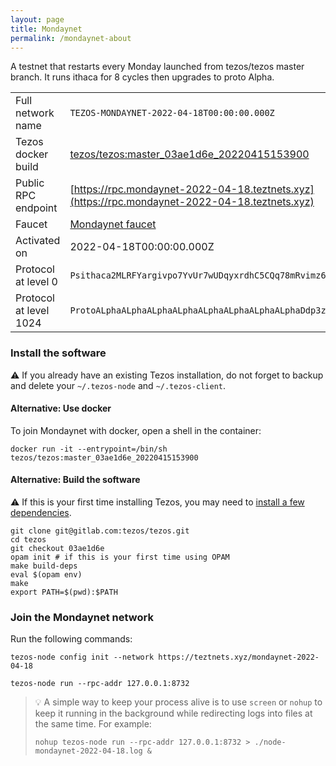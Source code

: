 ```yaml
---
layout: page
title: Mondaynet
permalink: /mondaynet-about
---
```


A testnet that restarts every Monday launched from tezos/tezos master branch. It runs ithaca for 8 cycles then upgrades to proto Alpha.

| | |
|-------|---------------------|
| Full network name | `TEZOS-MONDAYNET-2022-04-18T00:00:00.000Z` |
| Tezos docker build | [tezos/tezos:master_03ae1d6e_20220415153900](https://hub.docker.com/r/tezos/tezos/tags?page=1&ordering=last_updated&name=master_03ae1d6e_20220415153900) |
| Public RPC endpoint | [https://rpc.mondaynet-2022-04-18.teztnets.xyz](https://rpc.mondaynet-2022-04-18.teztnets.xyz) |
| Faucet | [Mondaynet faucet](https://teztnets.xyz/mondaynet-2022-04-18-faucet) |
| Activated on | 2022-04-18T00:00:00.000Z |
| Protocol at level 0 |  `Psithaca2MLRFYargivpo7YvUr7wUDqyxrdhC5CQq78mRvimz6A` |
| Protocol at level 1024 |  `ProtoALphaALphaALphaALphaALphaALphaALphaALphaDdp3zK` |




### Install the software

⚠️  If you already have an existing Tezos installation, do not forget to backup and delete your `~/.tezos-node` and `~/.tezos-client`.



#### Alternative: Use docker

To join Mondaynet with docker, open a shell in the container:

```
docker run -it --entrypoint=/bin/sh tezos/tezos:master_03ae1d6e_20220415153900
```

#### Alternative: Build the software

⚠️  If this is your first time installing Tezos, you may need to [install a few dependencies](https://tezos.gitlab.io/introduction/howtoget.html#setting-up-the-development-environment-from-scratch).

```
git clone git@gitlab.com:tezos/tezos.git
cd tezos
git checkout 03ae1d6e
opam init # if this is your first time using OPAM
make build-deps
eval $(opam env)
make
export PATH=$(pwd):$PATH
```

### Join the Mondaynet network

Run the following commands:

```
tezos-node config init --network https://teztnets.xyz/mondaynet-2022-04-18

tezos-node run --rpc-addr 127.0.0.1:8732
```

> 💡 A simple way to keep your process alive is to use `screen` or `nohup` to keep it running in the background while redirecting logs into files at the same time. For example:
>
> ```bash=13
> nohup tezos-node run --rpc-addr 127.0.0.1:8732 > ./node-mondaynet-2022-04-18.log &
> ```


